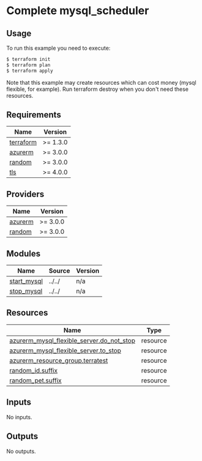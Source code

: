 # Complete mysql_scheduler

## Usage

To run this example you need to execute:

```bash
$ terraform init
$ terraform plan
$ terraform apply
```

Note that this example may create resources which can cost money (mysql flexible, for example). Run terraform destroy when you don't need these resources.

<!-- BEGIN_TF_DOCS -->
## Requirements

| Name | Version |
|------|---------|
| <a name="requirement_terraform"></a> [terraform](#requirement\_terraform) | >= 1.3.0 |
| <a name="requirement_azurerm"></a> [azurerm](#requirement\_azurerm) | >= 3.0.0 |
| <a name="requirement_random"></a> [random](#requirement\_random) | >= 3.0.0 |
| <a name="requirement_tls"></a> [tls](#requirement\_tls) | >= 4.0.0 |

## Providers

| Name | Version |
|------|---------|
| <a name="provider_azurerm"></a> [azurerm](#provider\_azurerm) | >= 3.0.0 |
| <a name="provider_random"></a> [random](#provider\_random) | >= 3.0.0 |

## Modules

| Name | Source | Version |
|------|--------|---------|
| <a name="module_start_mysql"></a> [start\_mysql](#module\_start\_mysql) | ../../ | n/a |
| <a name="module_stop_mysql"></a> [stop\_mysql](#module\_stop\_mysql) | ../../ | n/a |

## Resources

| Name | Type |
|------|------|
| [azurerm_mysql_flexible_server.do_not_stop](https://registry.terraform.io/providers/hashicorp/azurerm/latest/docs/resources/mysql_flexible_server) | resource |
| [azurerm_mysql_flexible_server.to_stop](https://registry.terraform.io/providers/hashicorp/azurerm/latest/docs/resources/mysql_flexible_server) | resource |
| [azurerm_resource_group.terratest](https://registry.terraform.io/providers/hashicorp/azurerm/latest/docs/resources/resource_group) | resource |
| [random_id.suffix](https://registry.terraform.io/providers/hashicorp/random/latest/docs/resources/id) | resource |
| [random_pet.suffix](https://registry.terraform.io/providers/hashicorp/random/latest/docs/resources/pet) | resource |

## Inputs

No inputs.

## Outputs

No outputs.
<!-- END_TF_DOCS -->
